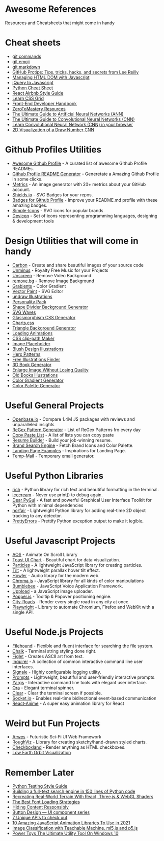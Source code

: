 # Awesome References
Resources and Cheatsheets that might come in handy

# Cheat sheets
* [git commands](https://education.github.com/git-cheat-sheet-education.pdf)
* [git emoji](https://github.com/ikatyang/emoji-cheat-sheet)
* [git markdown](https://guides.github.com/features/mastering-markdown/)
* [GitHub Protips: Tips, tricks, hacks, and secrets from Lee Reilly](https://github.blog/2020-04-09-github-protips-tips-tricks-hacks-and-secrets-from-lee-reilly/)
* [Managing HTML DOM with Javascript](https://htmldom.dev/)
* [jQuery to Javascript](https://github.com/Zurkon/jquery-to-javascript-cheatsheet)
* [Python Cheat Sheet](https://github.com/aneagoie/ztm-python-cheat-sheet)
* [React Airbnb Style Guide](https://github.com/airbnb/javascript/tree/master/react)
* [Learn CSS Grid](https://www.freecodecamp.org/news/learn-css-grid-by-building-5-layouts/)
* [Front-End Developer Handbook](https://frontendmasters.com/books/front-end-handbook/2019/)
* [ZeroToMastery Resources](https://zerotomastery.io/resources/)
* [The Ultimate Guide to Artificial Neural Networks (ANN)](https://www.superdatascience.com/blogs/the-ultimate-guide-to-artificial-neural-networks-ann)
* [The Ultimate Guide to Convolutional Neural Networks (CNN)](https://www.superdatascience.com/blogs/the-ultimate-guide-to-convolutional-neural-networks-cnn)
* [Learn Convolutional Neural Network (CNN) in your browser](https://poloclub.github.io/cnn-explainer/)
* [2D Visualization of a Draw Number CNN](https://www.cs.ryerson.ca/~aharley/vis/conv/flat.html)

# Github Profiles Utilities
* [Awesome Github Profile](https://github.com/abhisheknaiidu/awesome-github-profile-readme) - A curated list of awesome Github Profile READMEs.
* [Github Profile README Generator](https://rahuldkjain.github.io/gh-profile-readme-generator/) - Generetate a Amazing Github Profile in some clicks.
* [Metrics](https://github.com/lowlighter/metrics) - An image generator with 20+ metrics about your GitHub account.
* [Shields.io](https://shields.io/) - SVG Badges for your repos.
* [Badges for Github Profile](https://github.com/alexandresanlim/Badges4-README.md-Profile) - Improve your README.md profile with these amazing badges.
* [Simple-Icons](https://github.com/simple-icons/simple-icons) - SVG icons for popular brands.
* [Devicon](https://github.com/devicons/devicon) - Set of icons representing programming languages, designing & development tools

# Design Utilities that will come in handy
* [Carbon](https://carbon.now.sh/) - Create and share beautiful images of your source code
* [Unminus](https://www.unminus.com/) - Royalty Free Music for your Projects
* [Unscreen](https://www.unscreen.com/) - Remove Video Background
* [remove.bg](https://www.remove.bg/) - Remove Image Background
* [Grabients](https://www.grabient.com/) - Color Gradient
* [Vector Paint](https://vectorpaint.yaks.co.nz/) - SVG Editor
* [undraw Illustrations](https://undraw.co/)
* [Personality Pack](https://www.pixeltrue.com/illustrations/personality-pack)
* [Shape Divider Background Generator](https://www.shapedivider.app/)
* [SVG Waves](https://www.svgwaves.io/)
* [Glassmorphism CSS Generator](https://glassmorphism.com/)
* [Charts.css](https://github.com/ChartsCSS/charts.css)
* [Triangle Background Generator](https://trianglify.io/)
* [Loading Animations](https://loading.io/)
* [CSS clip-path Maker](https://bennettfeely.com/clippy/)
* [Image Placeholder](https://discover.twicpics.com/en/placeholder)
* [Blush Design Illustrations](https://blush.design/)
* [Hero Patterns](https://www.heropatterns.com/)
* [Free Illustrations Finder](https://freeillustrations.xyz/)
* [3D Book Generator](https://3d-book-css.netlify.app/)
* [Enlarge Image Without Losing Quality](https://imglarger.com/)
* [Old Books Illustrations](https://www.oldbookillustrations.com/)
* [Color Gradient Generator](https://mybrandnewlogo.com/color-gradient-generator)
* [Color Palette Generator](https://www.palettelist.com/)

# Useful General Projects
* [Openbase.io](https://openbase.io/) - Compare 1.4M JS packages with reviews and unparalleled insights
* [ReGex Pattern Generator](https://ihateregex.io/) - List of ReGex Patterns fro every day
* [Copy Paste List](https://copypastelist.com/) - A list of lists you can copy paste
* [Resume Builder](https://flowcv.io/) - Build your job-winning resume.
* [Brand Search Engine](https://brandfetch.io/) - Fetch Brand Icons and Color Palette.
* [Landing Page Examples](https://saaslandingpage.com/) - Inspirations for Landing Page.
* [Temp-Mail](https://temp-mail.org/) - Temporary email generator.

# Useful Python Libraries
* [rich](https://github.com/willmcgugan/rich) - Python library for rich text and beautiful formatting in the terminal. 
* [icecream](https://github.com/gruns/icecream) - Never use print() to debug again.
* [Dear PyGui](https://github.com/hoffstadt/DearPyGui) - A fast and powerful Graphical User Interface Toolkit for Python with minimal dependencies
* [norfair](https://github.com/tryolabs/norfair) - Lightweight Python library for adding real-time 2D object tracking to any detector. 
* [PrettyErrors](https://github.com/onelivesleft/PrettyErrors) - Prettify Python exception output to make it legible.

# Useful Javascript Projects
* [AOS](https://michalsnik.github.io/aos/) - Animate On Scroll Library
* [Toast UI Chart](https://github.com/nhn/tui.chart) - Beautiful chart for data visualization.
* [Particles](https://github.com/VincentGarreau/particles.js/) - A lightweight JavaScript library for creating particles.
* [Tilt](https://github.com/gijsroge/tilt.js) - A lightweight parallax hover tilt effect.
* [Howler](https://github.com/goldfire/howler.js/) - Audio library for the modern web.
* [Chroma.js](https://github.com/gka/chroma.js/) - JavaScript library for all kinds of color manipulations
* [Bumblebee](https://github.com/jaxcore/bumblebee) - JavaScript Voice Application Framework.
* [Uppload](https://uppload.js.org/) - a JavaScript image uploader.
* [Popper.js](https://popper.js.org/) - Tooltip & Popover positioning engine.
* [City-Roads](https://github.com/anvaka/city-roads/) - Render every single road in any city at once.
* [Playwright](https://github.com/microsoft/playwright) - Library to automate Chromium, Firefox and WebKit with a single API.

# Useful Node.js Projects
* [Filehound](https://github.com/nspragg/filehound/blob/master/README.md) - Flexible and fluent interface for searching the file system.
* [Chalk](https://github.com/chalk/chalk) - Terminal string styling done right.
* [Figlet](https://github.com/patorjk/figlet.js) - Creates ASCII art from text.
* [Inquirer](https://github.com/SBoudrias/Inquirer.js) - A collection of common interactive command line user interfaces.
* [Signale](https://github.com/klaussinani/signale) - Highly configurable logging utility.
* [Prompts](https://github.com/terkelg/prompts) - Lightweight, beautiful and user-friendly interactive prompts.
* [Yargs](https://github.com/yargs/yargs) - Interactive command line tools with elegant user interface.
* [Ora](https://github.com/sindresorhus/ora) - Elegant terminal spinner.
* [Clear](https://github.com/bahamas10/node-clear) - Clear the terminal screen if possible.
* [Socket.io](https://github.com/socketio/socket.io) - Enables real-time bidirectional event-based communication
* [React-Anime](https://alain.xyz/libraries/react-anime) - A super easy animation library for React

# Weird but Fun Projects
* [Arwes](https://github.com/arwes/arwes) - Futuristic Sci-Fi UI Web Framework
* [RoughViz](https://github.com/jwilber/roughViz) - Library for creating sketchy/hand-drawn styled charts.
* [Checkboxland](https://www.bryanbraun.com/checkboxland/) - Render anything as HTML checkboxes.
* [Low Earth Orbit Visualization](https://platform.leolabs.space/visualization)

# Remember Later
* [Python Testing Style Guide](https://blog.thea.codes/my-python-testing-style-guide/)
* [Building a full-text search engine in 150 lines of Python code](https://bart.degoe.de/building-a-full-text-search-engine-150-lines-of-code/)
* [Recreating Real-World Terrain With React, Three.js & WebGL Shaders](https://techblog.geekyants.com/recreating-real-world-terrain-with-react-threejs-and-webgl-shaders-1)
* [The Best Font Loading Strategies](https://css-tricks.com/the-best-font-loading-strategies-and-how-to-execute-them/)
* [Hiding Content Responsibly](https://kittygiraudel.com/2021/02/17/hiding-content-responsibly/)
* [Button Design — UI component series](https://uxdesign.cc/button-design-user-interface-components-series-85243b6736c7)
* [7 Unique APIs to check out](https://dev.to/renaissanceengineer/7-unique-apis-for-your-next-project-4hf9)
* [10 Amazing JavaScript Animation Libraries To Use in 2021](https://medium.com/better-programming/10-amazing-javascript-animation-libraries-to-use-in-2021-4ed8862d64ed)
* [Image Classification with Teachable Machine, ml5.js and p5.js](https://medium.com/@nishancw/image-classification-with-teachable-machine-ml5-js-and-p5-js-233fbdf48fe7)
* [Power Toys The Ultimate Utility Tool On Windows 10](https://devdojo.com/kmhmubin/power-toys-the-ultimate-utility-tool-on-windows-10)
